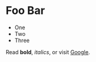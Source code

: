 Foo Bar
=======

* One
* Two
* Three

Read **bold**, _italics_, or visit [Google](https://www.google.com/).